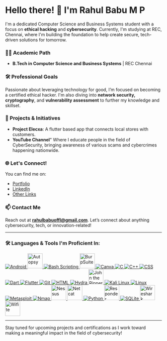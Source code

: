 # Hello there! 👋 I'm Rahul Babu M P

I'm a dedicated Computer Science and Business Systems student with a focus on **ethical hacking** and **cybersecurity**. Currently, I'm studying at REC, Chennai, where I'm building the foundation to help create secure, tech-driven solutions for tomorrow.

### 👨‍🎓 Academic Path
- **B.Tech in Computer Science and Business Systems** | REC Chennai

### 🛠 Professional Goals
Passionate about leveraging technology for good, I’m focused on becoming a certified ethical hacker. I'm also diving into **network security, cryptography**, and **vulnerability assessment** to further my knowledge and skillset. 

### 🚀 Projects & Initiatives
- **Project Elecxa**: A flutter based app that connects local stores with customers.
- **YouTube Channel**" Where I educate people in the field of CyberSecurity, bringing awareness of various scams and cybercrimes happening nationwide.

### 🌐 Let's Connect!
You can find me on:
- [Portfolio](https://rahulthewhitehat.github.io)
- [LinkedIn](https://linkedin.com/in/rahulthewhitehat)  
- [Other Links](https://linktr.ee/rahulthewhitehat)  

### 📫 Contact Me
Reach out at **rahulbabuoffl@gmail.com**. Let’s connect about anything cybersecurity, tech, or innovation-related!

---

### 🛠 Languages & Tools I'm Proficient In:
<div>

<div>
<a href="https://www.android.com/" target="_blank">
    <img src="https://img.icons8.com/color/48/000000/android-os.png" alt="Android" />
</a>
<a href="https://www.sleuthkit.org/autopsy/" target="_blank">
    <img src="https://avatars.githubusercontent.com/u/866922?v=4" alt="Autopsy" style="width: 48px; height: 48px;" />
</a>
<a href="https://www.gnu.org/software/bash/" target="_blank">
    <img src="https://img.icons8.com/color/48/000000/bash.png" alt="Bash Scripting" />
</a>
<a href="https://portswigger.net/burp" target="_blank">
    <img src="https://miro.medium.com/v2/resize:fit:325/1*NT5nvK-S6lm26cIls-aBDQ.png" alt="BurpSuite" style="width: 48px; height: 48px;" />
</a>
<a href="https://www.canva.com/" target="_blank">
    <img src="https://img.icons8.com/color/48/000000/canva.png" alt="Canva" />
</a>
<a href="https://en.wikipedia.org/wiki/C_(programming_language)" target="_blank">
    <img src="https://img.icons8.com/color/48/000000/c-programming.png" alt="C" />
</a>
<a href="https://isocpp.org/" target="_blank">
    <img src="https://img.icons8.com/color/48/000000/c-plus-plus-logo.png" alt="C++" />
</a>
<a href="https://developer.mozilla.org/en-US/docs/Web/CSS" target="_blank">
    <img src="https://img.icons8.com/color/48/000000/css3.png" alt="CSS" />
</a>
<a href="https://dart.dev/" target="_blank">
    <img src="https://img.icons8.com/color/48/000000/dart.png" alt="Dart" />
</a>
<a href="https://flutter.dev/" target="_blank">
    <img src="https://img.icons8.com/color/48/000000/flutter.png" alt="Flutter" />
</a>
<a href="https://git-scm.com/" target="_blank">
    <img src="https://img.icons8.com/color/48/000000/git.png" alt="Git" />
</a>
<a href="https://developer.mozilla.org/en-US/docs/Web/HTML" target="_blank">
    <img src="https://img.icons8.com/color/48/000000/html-5.png" alt="HTML" />
</a>
<a href="https://github.com/vanhauser-thc/thc-hydra" target="_blank">
    <img src="https://img.icons8.com/color/48/000000/hydra.png" alt="Hydra" />
</a>
<a href="https://www.openwall.com/john/" target="_blank">
    <img src="https://encrypted-tbn0.gstatic.com/images?q=tbn:ANd9GcQvws9ZNf6ull3AXbtm48vvUIA-oKYDeSumNA&s" alt="John the Ripper" style="width: 48px; height: 48px;" />
</a>
<a href="https://www.kali.org/" target="_blank">
    <img src="https://img.icons8.com/color/48/000000/kali-linux.png" alt="Kali Linux" />
</a>
<a href="https://www.kernel.org/" target="_blank">
    <img src="https://img.icons8.com/color/48/000000/linux.png" alt="Linux" />
</a>
<a href="https://www.metasploit.com/" target="_blank">
    <img src="https://img.icons8.com/color/48/000000/metasploit.png" alt="Metasploit" />
</a>
<a href="https://nmap.org/" target="_blank">
    <img src="https://img.icons8.com/color/48/000000/nmap.png" alt="Nmap" />
</a>
<a href="https://www.tenable.com/products/nessus" target="_blank">
    <img src="https://encrypted-tbn0.gstatic.com/images?q=tbn:ANd9GcQ8GYTkux1VbZT7DPiZuxVUnaxp161MrHWmeQ&s" alt="Nessus" style="width: 48px; height: 48px;" />
</a>
<a href="https://nc110.sourceforge.io/" target="_blank">
    <img src="https://www.kali.org/tools/netcat/images/netcat-logo.svg" alt="Netcat" style="width: 48px; height: 48px;" />
</a>
<a href="https://www.python.org/" target="_blank">
    <img src="https://img.icons8.com/color/48/000000/python.png" alt="Python" />
</a>
<a href="https://github.com/lgandx/Responder" target="_blank">
    <img src="https://encrypted-tbn0.gstatic.com/images?q=tbn:ANd9GcRBGYpfi1yZZm6xswVFQSLmuhQfd1xuPJbEsQ&s" alt="Responder" style="width: 48px; height: 48px;" />
</a>
<a href="https://www.sqlite.org/" target="_blank">
    <img src="https://img.icons8.com/color/48/000000/sql.png" alt="SQLite" />
</a>
<a href="https://www.wireshark.org/" target="_blank">
    <img src="https://pbs.twimg.com/profile_images/1445837421564760065/aoCK3spr_400x400.jpg" alt="Wireshark" style="width: 48px; height: 48px;" />
</a>
<a href="https://github.com/derv82/wifite" target="_blank">
    <img src="https://encrypted-tbn0.gstatic.com/images?q=tbn:ANd9GcTiwRVymGXXQa9UG7EWO6QoNQIWhzSFH1aU1Q&s" alt="Wifite" style="width: 48px; height: 48px;" />
</a>
</div>


</div>

---

Stay tuned for upcoming projects and certifications as I work toward making a meaningful impact in the field of cybersecurity!
